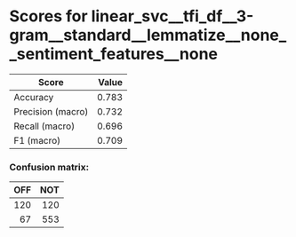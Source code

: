# Scores for linear_svc__tfi_df__3-gram__standard__lemmatize__none__sentiment_features__none
|      Score      |Value|
|-----------------|----:|
|Accuracy         |0.783|
|Precision (macro)|0.732|
|Recall (macro)   |0.696|
|F1 (macro)       |0.709|

### Confusion matrix:
|OFF|NOT|
|--:|--:|
|120|120|
| 67|553|

